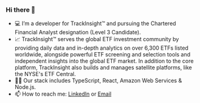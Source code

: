 ### Hi there 👋

- 💻 I’m a developer for TrackInsight™ and pursuing the Chartered Financial Analyst designation (Level 3 Candidate).
- 📈 TrackInsight™ serves the global ETF investment community by providing daily data and in-depth analytics on over 6,300 ETFs listed worldwide, alongside powerful ETF screening and selection tools and independent insights into the global ETF market. In addition to the core platform, TrackInsight also builds and manages satellite platforms, like the NYSE's ETF Central.
- 👨‍💻 Our stack includes TypeScript, React, Amazon Web Services & Node.js.
- 📫 How to reach me: [LinkedIn](https://www.linkedin.com/in/jared-flomen/) or [Email](mailto:jaredflomen@gmail.com?subject=GitHub)
